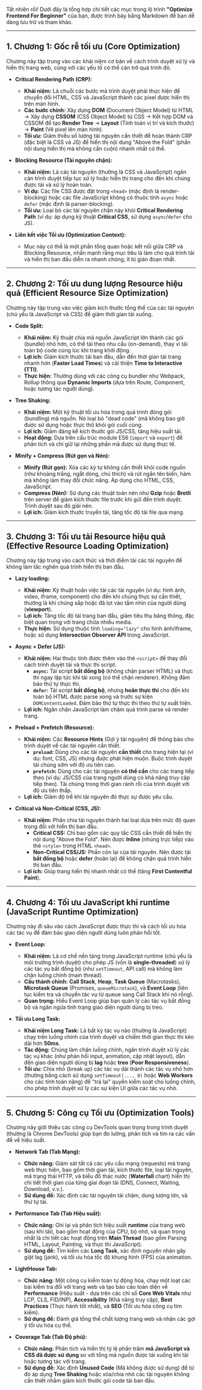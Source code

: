 Tất nhiên rồi! Dưới đây là tổng hợp chi tiết các mục trong lộ trình **"Optimize Frontend For Beginner"** của bạn, được trình bày bằng Markdown để bạn dễ dàng lưu trữ và tham khảo.

---

## 1. Chương 1: Gốc rễ tối ưu (Core Optimization)

Chương này tập trung vào các khái niệm cơ bản về cách trình duyệt xử lý và hiển thị trang web, cùng với các yếu tố có thể cản trở quá trình đó.

* **Critical Rendering Path (CRP):**
    * **Khái niệm:** Là chuỗi các bước mà trình duyệt phải thực hiện để chuyển đổi HTML, CSS và JavaScript thành các pixel được hiển thị trên màn hình.
    * **Các bước chính:** Xây dựng **DOM** (Document Object Model) từ HTML $\to$ Xây dựng **CSSOM** (CSS Object Model) từ CSS $\to$ Kết hợp DOM và CSSOM để tạo **Render Tree** $\to$ **Layout** (Tính toán vị trí và kích thước) $\to$ **Paint** (Vẽ pixel lên màn hình).
    * **Tối ưu:** Giảm thiểu số lượng tài nguyên cần thiết để hoàn thành CRP (đặc biệt là CSS và JS) để hiển thị nội dung "Above the Fold" (phần nội dung hiển thị mà không cần cuộn) nhanh nhất có thể.

* **Blocking Resource (Tài nguyên chặn):**
    * **Khái niệm:** Là các tài nguyên (thường là CSS và JavaScript) ngăn cản trình duyệt tiếp tục xử lý hoặc hiển thị trang cho đến khi chúng được tải và xử lý hoàn toàn.
    * **Ví dụ:** Các file CSS được đặt trong `<head>` (mặc định là render-blocking) hoặc các file JavaScript không có thuộc tính `async` hoặc `defer` (mặc định là parser-blocking).
    * **Tối ưu:** Loại bỏ các tài nguyên chặn này khỏi **Critical Rendering Path** (ví dụ: áp dụng kỹ thuật **Critical CSS**, sử dụng `async`/`defer` cho JS).

* **Liên kết việc Tối ưu (Optimization Context):**
    * Mục này có thể là một phần tổng quan hoặc kết nối giữa CRP và Blocking Resource, nhấn mạnh rằng mục tiêu là làm cho quá trình tải và hiển thị ban đầu diễn ra nhanh chóng, ít bị gián đoạn nhất.

---

## 2. Chương 2: Tối ưu dung lượng Resource hiệu quả (Efficient Resource Size Optimization)

Chương này tập trung vào việc giảm kích thước tổng thể của các tài nguyên (chủ yếu là JavaScript và CSS) để giảm thời gian tải xuống.

* **Code Split:**
    * **Khái niệm:** Kỹ thuật chia mã nguồn JavaScript lớn thành các gói (bundle) nhỏ hơn, có thể tải theo nhu cầu (on-demand), thay vì tải toàn bộ code cùng lúc khi trang khởi động.
    * **Lợi ích:** Giảm kích thước tải ban đầu, dẫn đến thời gian tải trang nhanh hơn (**Faster Load Times**) và cải thiện **Time to Interactive (TTI)**.
    * **Thực hiện:** Thường dùng với các công cụ bundler như Webpack, Rollup thông qua **Dynamic Imports** (dựa trên Route, Component, hoặc tương tác người dùng).

* **Tree Shaking:**
    * **Khái niệm:** Một kỹ thuật tối ưu hóa trong quá trình đóng gói (bundling) mã nguồn. Nó loại bỏ "dead code" (mã không bao giờ được sử dụng hoặc thực thi) khỏi gói cuối cùng.
    * **Lợi ích:** Giảm đáng kể kích thước gói JS/CSS, tăng hiệu suất tải.
    * **Hoạt động:** Dựa trên cấu trúc module ES6 (`import` và `export`) để phân tích và chỉ giữ lại những phần mã được sử dụng thực tế.

* **Minify + Compress (Rút gọn và Nén):**
    * **Minify (Rút gọn):** Xóa các ký tự không cần thiết khỏi code nguồn (như khoảng trắng, ngắt dòng, chú thích) và rút ngắn tên biến, hàm mà không làm thay đổi chức năng. Áp dụng cho HTML, CSS, JavaScript.
    * **Compress (Nén):** Sử dụng các thuật toán nén như **Gzip** hoặc **Brotli** trên server để giảm kích thước file trước khi gửi đến trình duyệt. Trình duyệt sau đó giải nén.
    * **Lợi ích:** Giảm kích thước truyền tải, tăng tốc độ tải file qua mạng.

---

## 3. Chương 3: Tối ưu tải Resource hiệu quả (Effective Resource Loading Optimization)

Chương này tập trung vào cách thức và thời điểm tải các tài nguyên để không làm tắc nghẽn quá trình hiển thị ban đầu.

* **Lazy loading:**
    * **Khái niệm:** Kỹ thuật hoãn việc tải các tài nguyên (ví dụ: hình ảnh, video, iframe, component) cho đến khi chúng thực sự cần thiết, thường là khi chúng sắp hoặc đã lọt vào tầm nhìn của người dùng (**viewport**).
    * **Lợi ích:** Tăng tốc độ tải trang ban đầu, giảm tiêu thụ băng thông, đặc biệt quan trọng với trang chứa nhiều media.
    * **Thực hiện:** Sử dụng thuộc tính `loading="lazy"` cho hình ảnh/iframe, hoặc sử dụng **Intersection Observer API** trong JavaScript.

* **Async + Defer (JS):**
    * **Khái niệm:** Hai thuộc tính được thêm vào thẻ `<script>` để thay đổi cách trình duyệt tải và thực thi script.
        * **`async`:** Tải script **bất đồng bộ** (không chặn parser HTML) và thực thi ngay lập tức khi tải xong (có thể chặn renderer). Không đảm bảo thứ tự thực thi.
        * **`defer`:** Tải script **bất đồng bộ**, nhưng **hoãn thực thi** cho đến khi toàn bộ HTML được parse xong và trước sự kiện `DOMContentLoaded`. Đảm bảo thứ tự thực thi theo thứ tự xuất hiện.
    * **Lợi ích:** Ngăn chặn JavaScript làm chậm quá trình parse và render trang.

* **Preload + Prefetch (Resource):**
    * **Khái niệm:** Các **Resource Hints** (Gợi ý tài nguyên) để thông báo cho trình duyệt về các tài nguyên cần thiết.
        * **`preload`:** Dùng cho các tài nguyên **cần thiết** cho trang hiện tại (ví dụ: font, CSS, JS) nhưng được phát hiện muộn. Buộc trình duyệt tải chúng sớm với độ ưu tiên cao.
        * **`prefetch`:** Dùng cho các tài nguyên **có thể cần** cho các trang tiếp theo (ví dụ: JS/CSS của trang người dùng có khả năng truy cập tiếp theo). Tải chúng trong thời gian rảnh rỗi của trình duyệt với độ ưu tiên thấp.
    * **Lợi ích:** Giảm độ trễ khi tài nguyên đó thực sự được yêu cầu.

* **Critical và Non-Critical (CSS, JS):**
    * **Khái niệm:** Phân chia tài nguyên thành hai loại dựa trên mức độ quan trọng đối với hiển thị ban đầu.
        * **Critical CSS:** Chỉ bao gồm các quy tắc CSS cần thiết để hiển thị nội dung "Above the Fold". Nên được **Inline** (nhúng trực tiếp) vào thẻ `<style>` trong HTML `<head>`.
        * **Non-Critical CSS/JS:** Phần còn lại của tài nguyên. Nên được tải **bất đồng bộ** hoặc **defer** (hoãn lại) để không chặn quá trình hiển thị ban đầu.
    * **Lợi ích:** Giúp trang hiển thị nhanh nhất có thể (tăng **First Contentful Paint**).

---

## 4. Chương 4: Tối ưu JavaScript khi runtime (JavaScript Runtime Optimization)

Chương này đi sâu vào cách JavaScript được thực thi và cách tối ưu hóa các tác vụ để đảm bảo giao diện người dùng luôn phản hồi tốt.

* **Event Loop:**
    * **Khái niệm:** Là cơ chế nền tảng trong JavaScript runtime (chủ yếu là môi trường trình duyệt) cho phép JS (vốn là **single-threaded**) xử lý các tác vụ bất đồng bộ (như `setTimeout`, API call) mà không làm chặn luồng chính (main thread).
    * **Cấu thành chính:** **Call Stack**, **Heap**, **Task Queue** (Macrotasks), **Microtask Queue** (Promises, `queueMicrotask`), và **Event Loop** (liên tục kiểm tra và chuyển tác vụ từ queue sang Call Stack khi nó rỗng).
    * **Quan trọng:** Hiểu Event Loop giúp bạn quản lý các tác vụ bất đồng bộ và ngăn ngừa tình trạng giao diện người dùng bị treo.

* **Tối ưu Long Task:**
    * **Khái niệm Long Task:** Là bất kỳ tác vụ nào (thường là JavaScript) chạy trên luồng chính của trình duyệt và chiếm thời gian thực thi kéo dài hơn **50ms**.
    * **Tác động:** Chúng làm chặn luồng chính, ngăn trình duyệt xử lý các tác vụ khác (như phản hồi input, animation, cập nhật layout), dẫn đến giao diện người dùng bị **lag** hoặc **treo** (**Poor Responsiveness**).
    * **Tối ưu:** Chia nhỏ (break up) các tác vụ dài thành các tác vụ nhỏ hơn (thường bằng cách sử dụng `setTimeout(..., 0)` hoặc **Web Workers** cho các tính toán nặng) để "trả lại" quyền kiểm soát cho luồng chính, cho phép trình duyệt xử lý các sự kiện UI giữa các tác vụ nhỏ.

---

## 5. Chương 5: Công cụ Tối ưu (Optimization Tools)

Chương này giới thiệu các công cụ DevTools quan trọng trong trình duyệt (thường là Chrome DevTools) giúp bạn đo lường, phân tích và tìm ra các vấn đề về hiệu suất.

* **Network Tab (Tab Mạng):**
    * **Chức năng:** Giám sát tất cả các yêu cầu mạng (requests) mà trang web thực hiện, bao gồm thời gian tải, kích thước file, loại tài nguyên, mã trạng thái HTTP, và biểu đồ thác nước (**Waterfall** chart) hiển thị chi tiết thời gian của từng giai đoạn tải (DNS, Connect, Waiting, Download, v.v.).
    * **Sử dụng để:** Xác định các tài nguyên tải chậm, dung lượng lớn, và thứ tự tải.

* **Performance Tab (Tab Hiệu suất):**
    * **Chức năng:** Ghi lại và phân tích hiệu suất **runtime** của trang web (sau khi tải), bao gồm hoạt động của CPU, bộ nhớ, và quan trọng nhất là chi tiết các hoạt động trên **Main Thread** (bao gồm Parsing HTML, Layout, Painting, và thực thi JavaScript).
    * **Sử dụng để:** Tìm kiếm các **Long Task**, xác định nguyên nhân gây giật lag (jank), và tối ưu hóa tốc độ khung hình (FPS) của animation.

* **LightHouse Tab:**
    * **Chức năng:** Một công cụ kiểm toán tự động hóa, chạy một loạt các bài kiểm tra đối với trang web và tạo báo cáo toàn diện về **Performance** (Hiệu suất - dựa trên các chỉ số **Core Web Vitals** như LCP, CLS, FID/INP), **Accessibility** (Khả năng truy cập), **Best Practices** (Thực hành tốt nhất), và **SEO** (Tối ưu hóa công cụ tìm kiếm).
    * **Sử dụng để:** Đánh giá tổng thể chất lượng trang web và nhận các gợi ý tối ưu hóa cụ thể.

* **Coverage Tab (Tab Độ phủ):**
    * **Chức năng:** Phân tích và hiển thị tỷ lệ phần trăm **mã JavaScript và CSS đã được sử dụng** so với tổng mã nguồn được tải xuống khi tải hoặc tương tác với trang.
    * **Sử dụng để:** Xác định **Unused Code** (Mã không được sử dụng) để từ đó áp dụng **Tree Shaking** hoặc xóa/chia nhỏ các tài nguyên không cần thiết nhằm giảm kích thước gói code tải ban đầu.